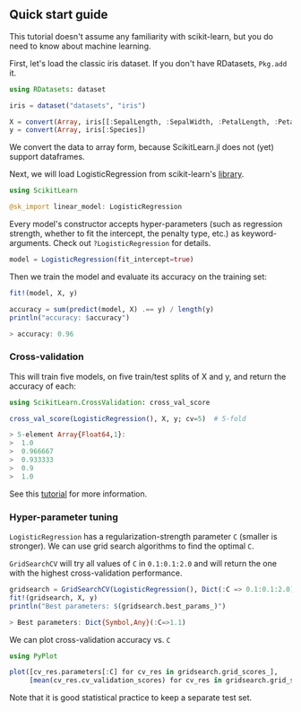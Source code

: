 Quick start guide
-----

This tutorial doesn't assume any familiarity with scikit-learn, but you do
need to know about machine learning.

First, let's load the classic iris dataset. If you don't have RDatasets,
`Pkg.add` it.

```julia
using RDatasets: dataset

iris = dataset("datasets", "iris")

X = convert(Array, iris[[:SepalLength, :SepalWidth, :PetalLength, :PetalWidth]])
y = convert(Array, iris[:Species])
```

We convert the data to array form, because ScikitLearn.jl does not (yet) support
dataframes.

Next, we will load LogisticRegression from scikit-learn's [library](models.md).

```julia
using ScikitLearn

@sk_import linear_model: LogisticRegression
```

Every model's constructor accepts hyper-parameters (such as regression
strength, whether to fit the intercept, the penalty type, etc.) as
keyword-arguments.  Check out `?LogisticRegression` for details.

```julia
model = LogisticRegression(fit_intercept=true)
```

Then we train the model and evaluate its accuracy on the training set:

```julia
fit!(model, X, y)

accuracy = sum(predict(model, X) .== y) / length(y)
println("accuracy: $accuracy")

> accuracy: 0.96
```

### Cross-validation

This will train five models, on five train/test splits of X and y, and return
the accuracy of each:

```julia
using ScikitLearn.CrossValidation: cross_val_score

cross_val_score(LogisticRegression(), X, y; cv=5)  # 5-fold

> 5-element Array{Float64,1}:
>  1.0     
>  0.966667
>  0.933333
>  0.9     
>  1.0     
```

See this [tutorial](http://scikit-learn.org/stable/modules/cross_validation.html) for more information.

### Hyper-parameter tuning

`LogisticRegression` has a regularization-strength parameter `C` (smaller is
stronger). We can use grid search algorithms to find the optimal `C`.

`GridSearchCV` will try all values of `C` in `0.1:0.1:2.0` and will
return the one with the highest cross-validation performance.

```julia
gridsearch = GridSearchCV(LogisticRegression(), Dict(:C => 0.1:0.1:2.0))
fit!(gridsearch, X, y)
println("Best parameters: $(gridsearch.best_params_)")

> Best parameters: Dict{Symbol,Any}(:C=>1.1)
```

We can plot cross-validation accuracy vs. `C`

```julia
using PyPlot

plot([cv_res.parameters[:C] for cv_res in gridsearch.grid_scores_],
     [mean(cv_res.cv_validation_scores) for cv_res in gridsearch.grid_scores_])
```

Note that it is good statistical practice to keep a separate test set.